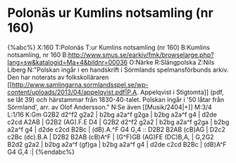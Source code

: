 # Polonäs ur Kumlins notsamling (nr 160)

{%abc%}
X:160
T:Polonäs
T:ur Kumlins notsamling (nr 160)
B:Kumlins notsamling, nr 160
B:http://www.smus.se/earkiv/fmk/browselarge.php?lang=sw&katalogid=Ma+4&bildnr=00036
O:Närke
R:Slängpolska
Z:Nils Liberg
N:"Polskan ingår i en handskrift i Sörmlands spelmansförbunds arkiv. Den har noterats av folkskolläraren [[http://www.samlingarna.sormlandsspel.se/wp-content/uploads/2013/04/appelqvist.pdf|P.A. Appelqvist i Stigtomta]] (pdf, se låt 39) och härstammar från 1830-40-talet. Polskan ingår i '50 låtar från Sörmland', arr. av Olof Andersson."
N:Se även [[Musik/2404|+]]
M:3/4
L:1/16
K:Gm
G2B2 d2^f2 g2a2 | b2bg a2a^f g2ga | b2bg a2a^f g4 | d2de c2cd A2AB | G2B2 (AG).F.E D4 | 
G2B2 d2^f2 g2a2 | b2bg a2a^f g2ga | b2bg a2a^f g4 | d2de c2cd B2Bc | (dB).A.^F G4 G,4 :: 
D2B2 B2AB (cB)AG | D2c2 c2Bc (dc).B.A | D2B2 B2AB (cB)A^F | (G^F)GB (AG)FE (DC)B,A, | 
G,2G2 B2d2 g2a2 | b2bg a2a^f (gf)ga | b2bg a2a^f g4 | d2de c2cd B2Bc | (dB)A^F G4 G,4 :|
{%endabc%}
